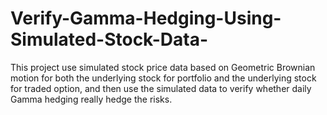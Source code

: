 # Verify-Gamma-Hedging-Using-Simulated-Stock-Data-
This project use simulated stock price data based on Geometric Brownian motion for both the underlying stock for portfolio and the underlying stock for traded option, and then use the simulated data to verify whether daily Gamma hedging really hedge the risks. 
